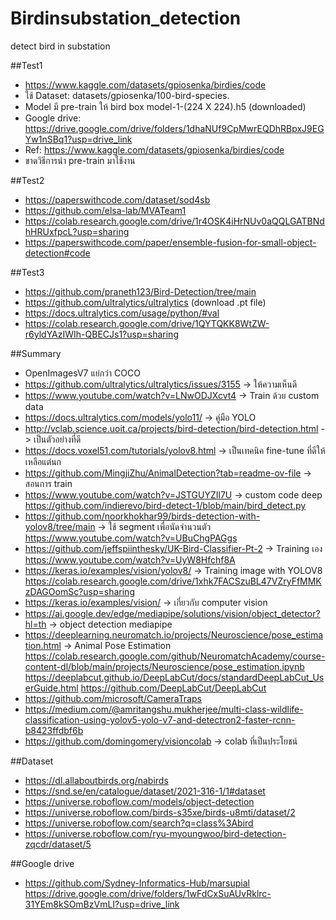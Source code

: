 # Birdinsubstation_detection
detect bird in substation

##Test1
- https://www.kaggle.com/datasets/gpiosenka/birdies/code
- ใช้ Dataset: datasets/gpiosenka/100-bird-species. 
- Model มี pre-train ให้ bird box model-1-(224 X 224).h5 (downloaded)
- Google drive: https://drive.google.com/drive/folders/1dhaNUf9CpMwrEQDhRBpxJ9EGYw1nSBq1?usp=drive_link
- Ref: https://www.kaggle.com/datasets/gpiosenka/birdies/code
- ขาดวิธีการนำ pre-train มาใช้งาน

##Test2
- https://paperswithcode.com/dataset/sod4sb
- https://github.com/elsa-lab/MVATeam1
- https://colab.research.google.com/drive/1r4OSK4iHrNUv0aQQLGATBNdhHRUxfpcL?usp=sharing
- https://paperswithcode.com/paper/ensemble-fusion-for-small-object-detection#code

##Test3
- https://github.com/praneth123/Bird-Detection/tree/main
- https://github.com/ultralytics/ultralytics (download .pt file)
- https://docs.ultralytics.com/usage/python/#val
- https://colab.research.google.com/drive/1QYTQKK8WtZW-r6yldYAzIWIh-QBECJs1?usp=sharing

		
##Summary
- OpenImagesV7 แย่กว่า COCO
- https://github.com/ultralytics/ultralytics/issues/3155 -> ให้ความเห็นดี
- https://www.youtube.com/watch?v=LNwODJXcvt4 -> Train ด้วย custom data
- https://docs.ultralytics.com/models/yolo11/ -> คู่มือ YOLO
- http://vclab.science.uoit.ca/projects/bird-detection/bird-detection.html -> เป็นตัวอย่างที่ดี
- https://docs.voxel51.com/tutorials/yolov8.html -> เป็นเทคนิค fine-tune ที่ดีให้เหลือแต่นก
- https://github.com/MingjiZhu/AnimalDetection?tab=readme-ov-file -> สอนการ train
- https://www.youtube.com/watch?v=JSTGUYZIl7U -> custom code deep
		https://github.com/indierevo/bird-detect-1/blob/main/bird_detect.py
- https://github.com/noorkhokhar99/birds-detection-with-yolov8/tree/main -> ใช้ segment เพื่อนัดจำนวนตัว
		https://www.youtube.com/watch?v=UBuChgPAGgs
- https://github.com/jeffspiinthesky/UK-Bird-Classifier-Pt-2 -> Training เอง
		https://www.youtube.com/watch?v=UyW8Hfchf8A
- https://keras.io/examples/vision/yolov8/ -> Training image with YOLOV8
		https://colab.research.google.com/drive/1xhk7FACSzuBL47VZryFfMMKzDAGOomSc?usp=sharing
- https://keras.io/examples/vision/ -> เกี่ยวกับ computer vision
- https://ai.google.dev/edge/mediapipe/solutions/vision/object_detector?hl=th -> object detection mediapipe
- https://deeplearning.neuromatch.io/projects/Neuroscience/pose_estimation.html -> Animal Pose Estimation
		https://colab.research.google.com/github/NeuromatchAcademy/course-content-dl/blob/main/projects/Neuroscience/pose_estimation.ipynb
		https://deeplabcut.github.io/DeepLabCut/docs/standardDeepLabCut_UserGuide.html
		https://github.com/DeepLabCut/DeepLabCut
- https://github.com/microsoft/CameraTraps
- https://medium.com/@amritangshu.mukherjee/multi-class-wildlife-classification-using-yolov5-yolo-v7-and-detectron2-faster-rcnn-b8423ffdbf6b 
- https://github.com/domingomery/visioncolab -> colab ที่เป็นประโยชน์

##Dataset
- https://dl.allaboutbirds.org/nabirds
- https://snd.se/en/catalogue/dataset/2021-316-1/1#dataset
- https://universe.roboflow.com/models/object-detection
- https://universe.roboflow.com/birds-s35xe/birds-u8mti/dataset/2
- https://universe.roboflow.com/search?q=class%3Abird
- https://universe.roboflow.com/ryu-myoungwoo/bird-detection-zqcdr/dataset/5

##Google drive
- https://github.com/Sydney-Informatics-Hub/marsupial
		https://drive.google.com/drive/folders/1wFdCxSuAUvRklrc-31YEm8kSOmBzVmLI?usp=drive_link


